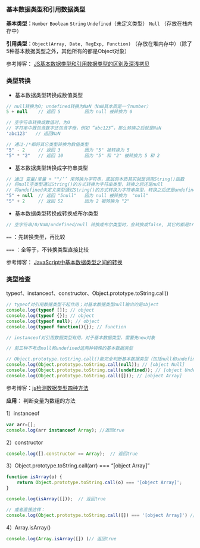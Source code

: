 ### 基本数据类型和引用数据类型
**基本类型：**`Number` `Boolean`  `String`  `Undefined`（未定义类型） `Null` （存放在栈内存中）

**引用类型：**`Object(Array, Date, RegExp, Function)`  （存放在堆内存中）（除了5种基本数据类型之外，其他所有的都是Object对象）  

参考博客： [JS基本数据类型和引用数据类型的区别及深浅拷贝](https://www.cnblogs.com/c2016c/articles/9328725.html)

### 类型转换
- 基本数据类型转换成数值类型
```javascript
// null转换为0; undefined转换为NaN（NaN其本质是一个number）
5 + null    // 返回 5         因为 null 被转换为 0

// 空字符串转换成数值时，为0
// 字符串中既包含数字还包含字母，例如 ”abc123”，那么转换之后就是NaN
'abc123'   // 返回NaN

// 通过-/*都将其它类型转换为数值类型
"5" - 2     // 返回 3         因为 "5" 被转换为 5
"5" * "2"   // 返回 10        因为 "5" 和 "2" 被转换为 5 和 2
```
- 基本数据类型转换成字符串类型
```javascript
// 通过 变量/常量 + ""/’’ 来转换为字符串，底层的本质其实就是调用String()函数
// 将null空类型通过String()的方式转换为字符串类型，转换之后还是null
// 将undefined未定义类型通过String()的方式转换为字符串类型，转换之后还是undefined
"5" + null  // 返回 "5null"   因为 null 被转换为  "null"
"5" + 2     // 返回 52        因为 2 被转换为 "2"
```
- 基本数据类型转换成转换成布尔类型
```javascript
// 空字符串/0/NaN/undefined/null 转换成布尔类型时，会转换成false, 其它的都是true
```

`==` ：先转换类型，再比较

`===` ：全等于，不转换类型直接比较

参考博客：   [JavaScript中基本数据类型之间的转换](https://blog.csdn.net/qq_45533800/article/details/107787533)

### 类型检查
typeof、instanceof、constructor、Object.prototype.toString.call()

```javascript
// typeof对引用数据类型不起作用；对基本数据类型null输出的是object
console.log(typeof []); // object
console.log(typeof {}); // object
console.log(typeof null); // object
console.log(typeof function(){}); // function

// instanceof对引用数据类型有用，对于基本数据类型，需要先new对象

// 前三种不考虑null和undefined这两种特殊的基本数据类型

// Object.prototype.toString.call()能完全判断基本数据类型（包括null和undefined）和引用数据类型
console.log(Object.prototype.toString.call(null)); // [object Null]
console.log(Object.prototype.toString.call(undefined)); // [object Undefined]
console.log(Object.prototype.toString.call([])); // [object Array]
```

参考博客：[js检测数据类型四种方法](https://www.cnblogs.com/zt123123/p/7623409.html)

**应用：** 判断变量为数组的方法

1）instanceof

```javascript
var arr=[];  
console.log(arr instanceof Array); //返回true 
```

2）constructor

```javascript
console.log([].constructor == Array);  // 返回true
```

3）Object.prototype.toString.call(arr) === “[object Array]”

```javascript
function isArray(o) {  
    return Object.prototype.toString.call(o) === '[object Array]';  
} 

console.log(isArray([]));  // 返回true

// 或者直接这样：
console.log(Object.prototype.toString.call([]) === '[object Array]') // 返回true
```

4）Array.isArray() 

```javascript
console.log(Array.isArray([]) )// 返回true
```